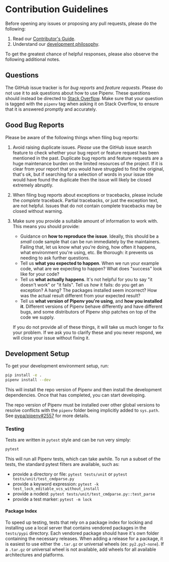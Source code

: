 # Contribution Guidelines

Before opening any issues or proposing any pull requests, please do the
following:

1. Read our [Contributor's Guide](https://docs.pipenv.org/en/latest/dev/contributing/).
2. Understand our [development philosophy](https://docs.pipenv.org/en/latest/dev/philosophy/).

To get the greatest chance of helpful responses, please also observe the
following additional notes.

## Questions

The GitHub issue tracker is for *bug reports* and *feature requests*. Please do
not use it to ask questions about how to use Pipenv. These questions should
instead be directed to [Stack Overflow](https://stackoverflow.com/). Make sure
that your question is tagged with the `pipenv` tag when asking it on
Stack Overflow, to ensure that it is answered promptly and accurately.

## Good Bug Reports

Please be aware of the following things when filing bug reports:

1. Avoid raising duplicate issues. *Please* use the GitHub issue search feature
   to check whether your bug report or feature request has been mentioned in
   the past. Duplicate bug reports and feature requests are a huge maintenance
   burden on the limited resources of the project. If it is clear from your
   report that you would have struggled to find the original, that's ok, but
   if searching for a selection of words in your issue title would have found
   the duplicate then the issue will likely be closed extremely abruptly.
2. When filing bug reports about exceptions or tracebacks, please include the
   *complete* traceback. Partial tracebacks, or just the exception text, are
   not helpful. Issues that do not contain complete tracebacks may be closed
   without warning.
3. Make sure you provide a suitable amount of information to work with. This
   means you should provide:

   - Guidance on **how to reproduce the issue**. Ideally, this should be a
     *small* code sample that can be run immediately by the maintainers.
     Failing that, let us know what you're doing, how often it happens, what
     environment you're using, etc. Be thorough: it prevents us needing to ask
     further questions.
   - Tell us **what you expected to happen**. When we run your example code,
     what are we expecting to happen? What does "success" look like for your
     code?
   - Tell us **what actually happens**. It's not helpful for you to say "it
     doesn't work" or "it fails". Tell us *how* it fails: do you get an
     exception? A hang? The packages installed seem incorrect?
     How was the actual result different from your expected result?
   - Tell us **what version of Pipenv you're using**, and
     **how you installed it**. Different versions of Pipenv behave
     differently and have different bugs, and some distributors of Pipenv
     ship patches on top of the code we supply.

   If you do not provide all of these things, it will take us much longer to
   fix your problem. If we ask you to clarify these and you never respond, we
   will close your issue without fixing it.

## Development Setup

To get your development environment setup, run:

```sh
pip install -e .
pipenv install --dev
```

This will install the repo version of Pipenv and then install the development
dependencies. Once that has completed, you can start developing.

The repo version of Pipenv must be installed over other global versions to
resolve conflicts with the `pipenv` folder being implicitly added to `sys.path`.
See [pypa/pipenv#2557](https://github.com/pypa/pipenv/issues/2557) for more details.

### Testing

Tests are written in `pytest` style and can be run very simply:

```sh
pytest
```

This will run all Pipenv tests, which can take awhile. To run a subset of the
tests, the standard pytest filters are available, such as:

- provide a directory or file: `pytest tests/unit` or `pytest tests/unit/test_cmdparse.py`
- provide a keyword expression: `pytest -k test_lock_editable_vcs_without_install`
- provide a nodeid: `pytest tests/unit/test_cmdparse.py::test_parse`
- provide a test marker: `pytest -m lock`

#### Package Index

To speed up testing, tests that rely on a package index for locking and
installing use a local server that contains vendored packages in the
`tests/pypi` directory. Each vendored package should have it's own folder
containing the necessary releases. When adding a release for a package, it is
easiest to use either the `.tar.gz` or universal wheels (ex: `py2.py3-none`). If
a `.tar.gz` or universal wheel is not available, add wheels for all available
architectures and platforms.
